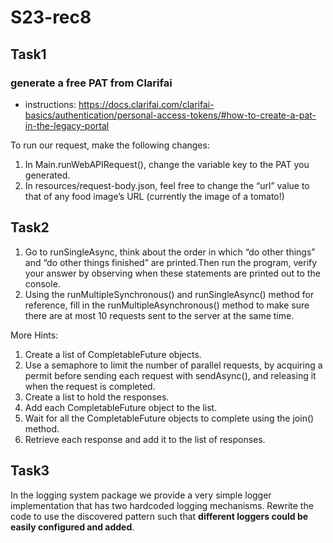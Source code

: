 # S23-rec8
## Task1
### generate a free PAT from Clarifai
- instructions: https://docs.clarifai.com/clarifai-basics/authentication/personal-access-tokens/#how-to-create-a-pat-in-the-legacy-portal

To run our request, make the following changes:
1. In ​Main.runWebAPIRequest(), change the variable key to the PAT you generated. ​
2. In resources/request-body.json, feel free to change the “url” value to that of any food image’s URL (currently the image of a tomato!)

## Task2
1. Go to runSingleAsync, think about the order in which “do other things” and “do other things finished” are printed.Then run the program, verify your answer by observing when these statements are printed out to the console.
2. Using the runMultipleSynchronous() and runSingleAsync() method for reference, fill in the runMultipleAsynchronous() method to make sure there are at most 10 requests sent to the server at the same time.

More Hints:
1. Create a list of CompletableFuture objects.
2. Use a semaphore to limit the number of parallel requests, by acquiring a permit before sending each request with sendAsync(), and releasing it when the request is completed.
3. Create a list to hold the responses.
4. Add each CompletableFuture object to the list.
5. Wait for all the CompletableFuture objects to complete using the join() method.
6. Retrieve each response and add it to the list of responses.


## Task3
In the logging system package we provide a very simple logger implementation that has two hardcoded logging mechanisms. Rewrite the code to use the discovered pattern such that **different loggers could be easily configured and added**.